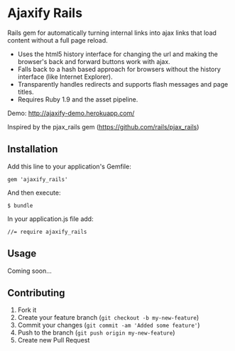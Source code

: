 # Ajaxify Rails

Rails gem for automatically turning internal links into ajax links that load content without a full page reload.

- Uses the html5 history interface for changing the url and making the browser's back and forward buttons work with ajax.
- Falls back to a hash based approach for browsers without the history interface (like Internet Explorer).
- Transparently handles redirects and supports flash messages and page titles. 
- Requires Ruby 1.9 and the asset pipeline.

Demo: http://ajaxify-demo.herokuapp.com/

Inspired by the pjax_rails gem (https://github.com/rails/pjax_rails)

## Installation

Add this line to your application's Gemfile:

    gem 'ajaxify_rails'

And then execute:

    $ bundle

In your application.js file add:

    //= require ajaxify_rails

## Usage

Coming soon...

## Contributing

1. Fork it
2. Create your feature branch (`git checkout -b my-new-feature`)
3. Commit your changes (`git commit -am 'Added some feature'`)
4. Push to the branch (`git push origin my-new-feature`)
5. Create new Pull Request
